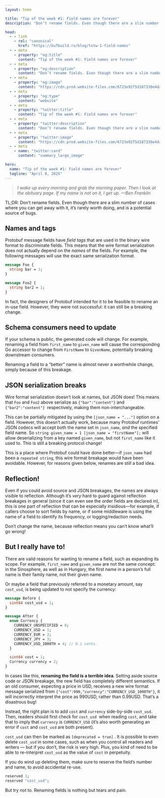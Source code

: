 ```yaml
---
layout: home

title: "Tip of the week #1: Field names are forever"
description: "Don’t rename fields. Even though there are a slim number of cases you can get away with it, it’s rarely worth doing, and is a potential source of bugs."

head:
  - - link
    - rel: "canonical"
      href: "https://bufbuild.ru/blog/totw-1-field-names"
  - - meta
    - property: "og:title"
      content: "Tip of the week #1: Field names are forever"
  - - meta
    - property: "og:description"
      content: "Don’t rename fields. Even though there are a slim number of cases you can get away with it, it’s rarely worth doing, and is a potential source of bugs."
  - - meta
    - property: "og:image"
      content: "https://cdn.prod.website-files.com/6723e92f5d187330e4da8144/67eeda5d61965bb4f869608a_totw1%20Field%20names.png"
  - - meta
    - property: "og:type"
      content: "website"
  - - meta
    - property: "twitter:title"
      content: "Tip of the week #1: Field names are forever"
  - - meta
    - property: "twitter:description"
      content: "Don’t rename fields. Even though there are a slim number of cases you can get away with it, it’s rarely worth doing, and is a potential source of bugs."
  - - meta
    - property: "twitter:image"
      content: "https://cdn.prod.website-files.com/6723e92f5d187330e4da8144/67eeda5d61965bb4f869608a_totw1%20Field%20names.png"
  - - meta
    - name: "twitter:card"
      content: "summary_large_image"

hero:
  name: "Tip of the week #1: Field names are forever"
  tagline: "April 8, 2025"
---
```


> _I wake up every morning and grab the morning paper. Then I look at the obituary page. If my name is not on it, I get up. —Ben Franklin_

TL;DR: Don’t rename fields. Even though there are a slim number of cases where you can get away with it, it’s rarely worth doing, and is a potential source of bugs.

## Names and tags

Protobuf message fields have _field tags_ that are used in the binary wire format to discriminate fields. This means that the wire format serialization does not actually depend on the _names_ of the fields. For example, the following messages will use the exact same serialization format.

```protobuf
message Foo {
  string bar = 1;
}

message Foo2 {
  string bar2 = 1;
}
```

In fact, the designers of Protobuf intended for it to be feasible to rename an in-use field. However, they were not successful: it can still be a breaking change.

## Schema consumers need to update

If your schema is public, the generated code will change. For example, renaming a field from `first_name` to `given_name` will cause the corresponding Go accessor to change from `FirstName` to `GivenName`, potentially breaking downstream consumers.

Renaming a field to a “better” name is almost never a worthwhile change, simply because of this breakage.

## JSON serialization breaks

Wire format serialization doesn’t look at names, but JSON does! This means that `Foo` and `Foo2` above serialize as `{"bar":"content"}` and `{"bar2":"content"}`  respectively, making them non-interchangeable.

This can be partially mitigated by using the `[json_name = "..."]` option on a field. However, this doesn’t actually work, because many Protobuf runtimes’ JSON codecs will accept both the name set in `json_name`, _and_ the specified field name. So `string given_name = 1 [json_name = "firstName"];` will allow deserializing from a key named `given_name`, but not `first_name` like it used to. This is still a breaking protocol change!

This is a place where Protobuf could have done better—if `json_name` had been a `repeated string`, this wire format breakage would have been avoidable. However, for reasons given below, renames are still a bad idea.

## Reflection!

Even if you could avoid source and JSON breakages, the names are always visible to reflection. Although it’s _very_ hard to guard against reflection breakages in general (since it can even see the order fields are declared in), this is one part of reflection that can be especially insidious—for example, if callers choose to sort fields by name, or if some middleware is using the name of a field to identify its frequency, or logging/redaction needs.

Don’t change the name, because reflection means you can’t know what’ll go wrong!

## But I really have to!

There are valid reasons for wanting to rename a field, such as expanding its scope. For example, `first_name` and `given_name` are not the same concept: in the Sinosphere, as well as in Hungary, the first name in a person’s full name is their family name, not their given name.

Or maybe a field that previously referred to a monetary amount, say `cost_usd`, is being updated to not specify the currency:

```protobuf
message Before {
  sint64 cost_usd = 1;
}

message After {
  enum Currency {
    CURRENCY_UNSPECIFIED = 0;
    CURRENCY_USD = 1;
    CURRENCY_EUR = 2;
    CURRENCY_JPY = 3;
    CURRENCY_USD_1000TH = 4; // 0.1 cents.
  }

  sint64 cost = 1;
  Currency currency = 2;
}
```

In cases like this, **renaming the field is a terrible idea**. Setting aside source code or JSON breakage, the new field has completely different semantics. If an old consumer, expecting a price in USD, receives a new wire format message serialized from `{"cost":990,"currency":"CURRENCY_USD_1000TH"}`, it will incorrectly interpret the price as 990USD, rather than 0.99USD. That’s a disastrous bug!

Instead, the right plan is to add `cost` and `currency` side-by-side `cost_usd`. Then, readers should first check for `cost_usd`  when reading `cost`, and take that to imply that `currency` is `CURRENCY_USD` (it’s also worth generating an error if `cost` and `cost_usd` are both present).

`cost_usd` can then be marked as `[deprecated = true]` . It is possible to even delete `cost_usd` in some cases, such as when you control all readers and writers — but if you don’t, the risk is very high. Plus, you kind of need to be able to re-interpret `cost_usd` as the value of `cost` in perpetuity.

If you do wind up deleting them, make sure to reserve the field’s number and name, to avoid accidental re-use.

```protobuf
reserved 1;
reserved "cost_usd";
```

But try not to. Renaming fields is nothing but tears and pain.
